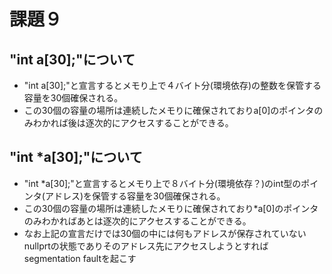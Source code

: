 # 課題９
## "int a[30];"について
* "int a[30];"と宣言するとメモり上で４バイト分(環境依存)の整数を保管する容量を30個確保される。
* この30個の容量の場所は連続したメモりに確保されておりa[0]のポインタのみわかれば後は逐次的にアクセスすることができる。

## "int *a[30];"について
* "int *a[30];"と宣言するとメモり上で８バイト分(環境依存？)のint型のポインタ(アドレス)を保管する容量を30個確保される。
* この30個の容量の場所は連続したメモりに確保されており*a[0]のポインタのみわかればあとは逐次的にアクセスすることができる。
* なお上記の宣言だけでは30個の中には何もアドレスが保存されていないnullprtの状態でありそのアドレス先にアクセスしようとすればsegmentation faultを起こす
